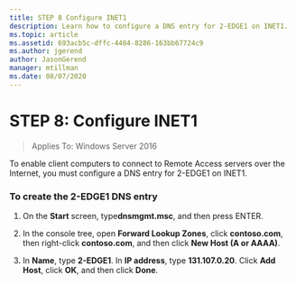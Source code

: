 ```yaml
---
title: STEP 8 Configure INET1
description: Learn how to configure a DNS entry for 2-EDGE1 on INET1.
ms.topic: article
ms.assetid: 693acb5c-dffc-4484-8286-163bb67724c9
ms.author: jgerend
author: JasonGerend
manager: mtillman
ms.date: 08/07/2020
---
```


# STEP 8: Configure INET1

>Applies To: Windows Server 2016

To enable client computers to connect to Remote Access servers over the Internet, you must configure a DNS entry for 2-EDGE1 on INET1.

### To create the 2-EDGE1 DNS entry

1.  On the **Start** screen, type**dnsmgmt.msc**, and then press ENTER.

2.  In the console tree, open **Forward Lookup Zones**, click **contoso.com**, then right-click **contoso.com**, and then click **New Host (A or AAAA)**.

3.  In **Name**, type **2-EDGE1**. In **IP address**, type **131.107.0.20**. Click **Add Host**, click **OK**, and then click **Done**.



